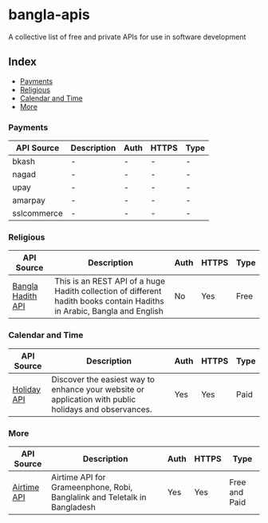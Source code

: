# bangla-apis
A collective list of free and private APIs for use in software development

## Index
* [Payments](#payments)
* [Religious](#religious)
* [Calendar and Time](#calendar-and-time)
* [More](#more)

### Payments
API Source | Description | Auth | HTTPS | Type |
|---|---|---|---|---|
| bkash | - | - | - | - |
| nagad | - | - | - | - |
| upay | - | - | - | - |
| amarpay | - | - | - | - |
| sslcommerce | - | - | - | - |

### Religious
API Source | Description | Auth | HTTPS | Type |
|---|---|---|---|---|
| [Bangla Hadith API](https://github.com/alQuranBD/Bangla-Hadith-api) | This is an REST API of a huge Hadith collection of different hadith books contain Hadiths in Arabic, Bangla and English | No | Yes | Free |

### Calendar and Time
API Source | Description | Auth | HTTPS | Type |
|---|---|---|---|---|
| [Holiday API](https://holidayapi.com/docs) | Discover the easiest way to enhance your website or application with public holidays and observances. | Yes | Yes | Paid |

### More
API Source | Description | Auth | HTTPS | Type |
|---|---|---|---|---|
| [Airtime API](https://operators.reloadly.com/grameenphone-robi-banglalink-teletalk-bangladesh-airtime-api/) | Airtime API for Grameenphone, Robi, Banglalink and Teletalk in Bangladesh | Yes | Yes | Free and Paid |
